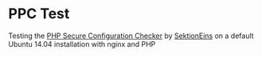 # PPC Test

Testing the [PHP Secure Configuration Checker](https://github.com/sektioneins/pcc) by [SektionEins](https://sektioneins.de) on a default Ubuntu 14.04 installation with nginx and PHP
